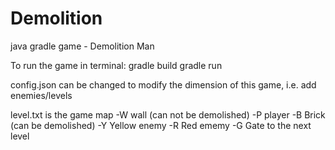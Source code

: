 # Demolition
java gradle game - Demolition Man

To run the game in terminal:
gradle build
gradle run

config.json can be changed to modify the dimension of this game, i.e. add enemies/levels

level.txt is the game map
-W wall (can not be demolished)
-P player
-B Brick (can be demolished)
-Y Yellow enemy
-R Red ememy
-G Gate to the next level
